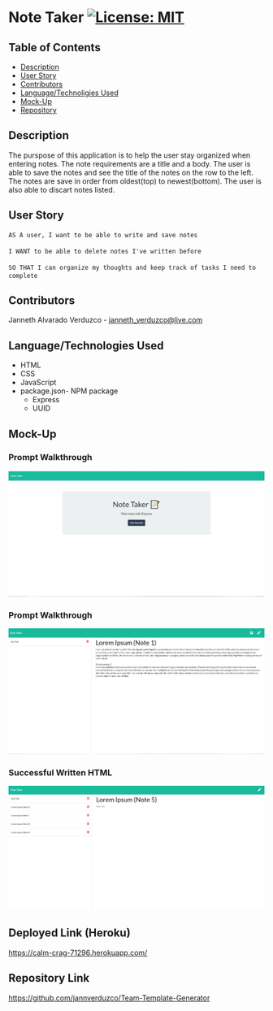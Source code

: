 # Note Taker  [![License: MIT](https://img.shields.io/badge/License-MIT-yellow.svg)](https://opensource.org/licenses/MIT)

## Table of Contents
  * [Description](#Description)
  * [User Story](#User-Story)
  * [Contributors](#Contributors)
  * [Language/Technoligies Used](#Language/Technologies-Used)
  * [Mock-Up](#Mock-Up)    
  * [Repository](#Repository-Link)


## Description 
The purspose of this application is to help the user stay organized when entering notes. The note requirements are a title and a body. The user is able to save the notes and see the title of the notes on the row to the left. The notes are save in order from oldest(top) to newest(bottom). The user is also able to discart notes listed.

## User Story
```
AS A user, I want to be able to write and save notes

I WANT to be able to delete notes I've written before

SO THAT I can organize my thoughts and keep track of tasks I need to complete
```

## Contributors
Janneth Alvarado Verduzco - janneth_verduzco@live.com

## Language/Technologies Used
* HTML
* CSS
* JavaScript
* package.json- NPM package 
   * Express
   * UUID



## Mock-Up 

### Prompt Walkthrough
![GitHub Logo](Images/home.jpg)

### Prompt Walkthrough
![GitHub Logo](Images/NoteEntry.jpg)

### Successful Written HTML
![GitHub Logo](Images/listedEntries.jpg)

## Deployed Link (Heroku)
https://calm-crag-71296.herokuapp.com/

## Repository Link
https://github.com/jannverduzco/Team-Template-Generator